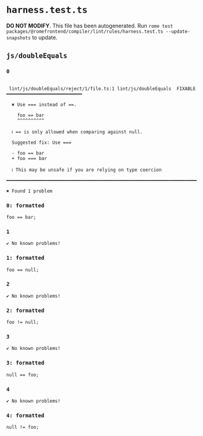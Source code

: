 # `harness.test.ts`

**DO NOT MODIFY**. This file has been autogenerated. Run `rome test packages/@romefrontend/compiler/lint/rules/harness.test.ts --update-snapshots` to update.

## `js/doubleEquals`

### `0`

```

 lint/js/doubleEquals/reject/1/file.ts:1 lint/js/doubleEquals  FIXABLE  ━━━━━━━━━━━━━━━━━━━━━━━━━━━━

  ✖ Use === instead of ==.

    foo == bar
    ^^^^^^^^^^

  ℹ == is only allowed when comparing against null.

  Suggested fix: Use ===

  - foo == bar
  + foo === bar

  ℹ This may be unsafe if you are relying on type coercion

━━━━━━━━━━━━━━━━━━━━━━━━━━━━━━━━━━━━━━━━━━━━━━━━━━━━━━━━━━━━━━━━━━━━━━━━━━━━━━━━━━━━━━━━━━━━━━━━━━━━

✖ Found 1 problem

```

### `0: formatted`

```
foo == bar;

```

### `1`

```
✔ No known problems!

```

### `1: formatted`

```
foo == null;

```

### `2`

```
✔ No known problems!

```

### `2: formatted`

```
foo != null;

```

### `3`

```
✔ No known problems!

```

### `3: formatted`

```
null == foo;

```

### `4`

```
✔ No known problems!

```

### `4: formatted`

```
null != foo;

```
